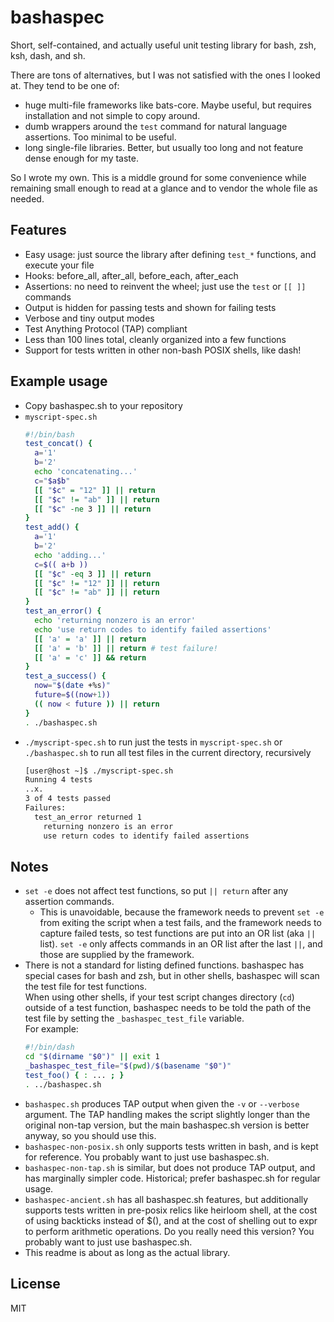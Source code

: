 # bashaspec

Short, self-contained, and actually useful unit testing library for bash, zsh, ksh, dash, and sh.

There are tons of alternatives, but I was not satisfied with the ones I looked at. They tend to be one of:
* huge multi-file frameworks like bats-core. Maybe useful, but requires installation and not simple to copy around.
* dumb wrappers around the `test` command for natural language assertions. Too minimal to be useful.
* long single-file libraries. Better, but usually too long and not feature dense enough for my taste.

So I wrote my own. This is a middle ground for some convenience while remaining small enough to read at a glance and to vendor the whole file as needed.

## Features

* Easy usage: just source the library after defining `test_*` functions, and execute your file
* Hooks: before_all, after_all, before_each, after_each
* Assertions: no need to reinvent the wheel; just use the `test` or `[[ ]]` commands
* Output is hidden for passing tests and shown for failing tests
* Verbose and tiny output modes
* Test Anything Protocol (TAP) compliant
* Less than 100 lines total, cleanly organized into a few functions
* Support for tests written in other non-bash POSIX shells, like dash!

## Example usage

* Copy bashaspec.sh to your repository
* `myscript-spec.sh`
  ```bash
  #!/bin/bash
  test_concat() {
    a='1'
    b='2'
    echo 'concatenating...'
    c="$a$b"
    [[ "$c" = "12" ]] || return
    [[ "$c" != "ab" ]] || return
    [[ "$c" -ne 3 ]] || return
  }
  test_add() {
    a='1'
    b='2'
    echo 'adding...'
    c=$(( a+b ))
    [[ "$c" -eq 3 ]] || return
    [[ "$c" != "12" ]] || return
    [[ "$c" != "ab" ]] || return
  }
  test_an_error() {
    echo 'returning nonzero is an error'
    echo 'use return codes to identify failed assertions'
    [[ 'a' = 'a' ]] || return
    [[ 'a' = 'b' ]] || return # test failure!
    [[ 'a' = 'c' ]] && return
  }
  test_a_success() {
    now="$(date +%s)"
    future=$((now+1))
    (( now < future )) || return
  }
  . ./bashaspec.sh
  ```
* `./myscript-spec.sh` to run just the tests in `myscript-spec.sh` or `./bashaspec.sh` to run all test files in the current directory, recursively
  ```bash
  [user@host ~]$ ./myscript-spec.sh
  Running 4 tests
  ..x.
  3 of 4 tests passed
  Failures:
    test_an_error returned 1
      returning nonzero is an error
      use return codes to identify failed assertions
  ```

## Notes

* `set -e` does not affect test functions, so put `|| return` after any assertion commands.
  * This is unavoidable, because the framework needs to prevent `set -e` from exiting the script when a test fails, and the framework needs to capture failed tests, so test functions are put into an OR list (aka `||` list). `set -e` only affects commands in an OR list after the last `||`, and those are supplied by the framework.
* There is not a standard for listing defined functions. bashaspec has special cases for bash and zsh, but in other shells, bashaspec will scan the test file for test functions.  
  When using other shells, if your test script changes directory (`cd`) outside of a test function, bashaspec needs to be told the path of the test file by setting the `_bashaspec_test_file` variable.  
  For example:
  ```bash
  #!/bin/dash
  cd "$(dirname "$0")" || exit 1
  _bashaspec_test_file="$(pwd)/$(basename "$0")"
  test_foo() { : ... ; }
  . ../bashaspec.sh
  ```
* `bashaspec.sh` produces TAP output when given the `-v` or `--verbose` argument. The TAP handling makes the script slightly longer than the original non-tap version, but the main bashaspec.sh version is better anyway, so you should use this.
* `bashaspec-non-posix.sh` only supports tests written in bash, and is kept for reference. You probably want to just use bashaspec.sh.
* `bashaspec-non-tap.sh` is similar, but does not produce TAP output, and has marginally simpler code. Historical; prefer bashaspec.sh for regular usage.
* `bashaspec-ancient.sh` has all bashaspec.sh features, but additionally supports tests written in pre-posix relics like heirloom shell, at the cost of using backticks instead of $(), and at the cost of shelling out to expr to perform arithmetic operations. Do you really need this version? You probably want to just use bashaspec.sh.
* This readme is about as long as the actual library.

## License

MIT
